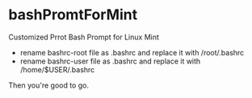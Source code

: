 # bashPromtForMint
Customized Prrot Bash Prompt for Linux Mint

* rename bashrc-root file as .bashrc and replace it with /root/.bashrc
* rename bashrc-user file as .bashrc and replace it with /home/$USER/.bashrc

Then you're good to go.
